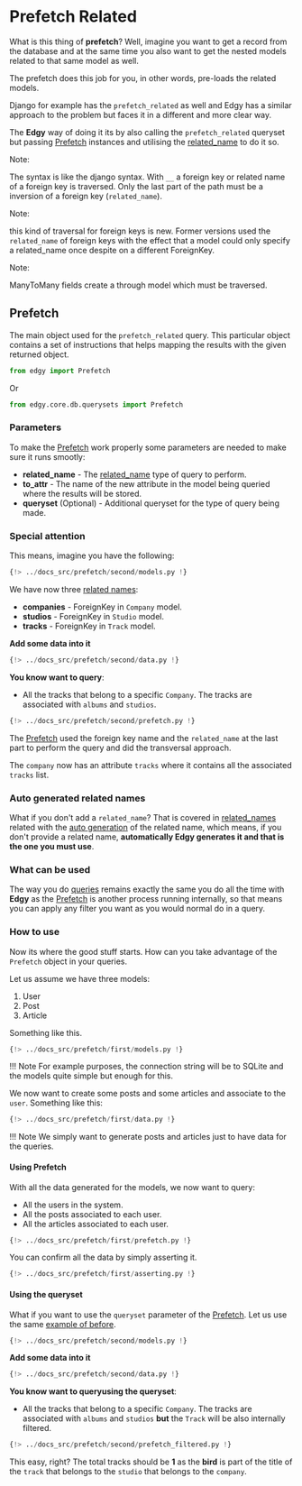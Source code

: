 # Prefetch Related

What is this thing of **prefetch**? Well, imagine you want to get a record from the database and
at the same time you also want to get the nested models related to that same model as well.

The prefetch does this job for you, in other words, pre-loads the related models.

Django for example has the `prefetch_related` as well and Edgy has a similar approach to the
problem but faces it in a different and more clear way.

The **Edgy** way of doing it its by also calling the `prefetch_related` queryset but passing
[Prefetch](#prefetch) instances and utilising the [related_name](./related-name.md) to do it so.

Note:

The syntax is like the django syntax. With `__` a foreign key or related name of a foreign key is traversed.
Only the last part of the path must be a inversion of a foreign key (`related_name`).

Note:

this kind of traversal for foreign keys is new. Former versions used the `related_name` of foreign keys with the
effect that a model could only specify a related_name once despite on a different ForeignKey.

Note:

ManyToMany fields create a through model which must be traversed.

## Prefetch

The main object used for the `prefetch_related` query. This particular object contains a set
of instructions that helps mapping the results with the given returned object.

```python
from edgy import Prefetch
```

Or

```python
from edgy.core.db.querysets import Prefetch
```

### Parameters

To make the [Prefetch](#prefetch) work properly some parameters are needed to make sure it runs
smootly:

* **related_name** - The [related_name](./related-name.md) type of query to perform.
* **to_attr** - The name of the new attribute in the model being queried where the results will
be stored.
* **queryset** (Optional) - Additional queryset for the type of query being made.

### Special attention

This means, imagine you have the following:

```python
{!> ../docs_src/prefetch/second/models.py !}
```

We have now three [related names](./related-name.md):

* **companies** - ForeignKey in `Company` model.
* **studios** - ForeignKey in `Studio` model.
* **tracks** - ForeignKey in `Track` model.

**Add some data into it**

```python
{!> ../docs_src/prefetch/second/data.py !}
```

**You know want to query**:

* All the tracks that belong to a specific `Company`. The tracks are associated with `albums` and
`studios`.

```python hl_lines="33-35"
{!> ../docs_src/prefetch/second/prefetch.py !}
```

The [Prefetch](#prefetch) used the foreign key name and the `related_name` at the last part
to perform the query and did the transversal approach.

The `company` now has an attribute `tracks` where it contains all the associated `tracks` list.

### Auto generated related names

What if you don't add a `related_name`? That is covered in [related_names](./related-name.md#auto-generating)
related with the [auto generation](./related-name.md#auto-generating) of the related name, which means,
if you don't provide a related name, **automatically Edgy generates it and that is the one you must use**.


### What can be used

The way you do [queries](./queries.md) remains exactly the same you do all the time with **Edgy**
as the [Prefetch](#prefetch) is another process running internally, so that means you can apply
any filter you want as you would normal do in a query.

### How to use

Now its where the good stuff starts. How can you take advantage of the `Prefetch` object in your
queries.

Let us assume we have three models:

1. User
2. Post
3. Article

Something like this.

```python
{!> ../docs_src/prefetch/first/models.py !}
```

!!! Note
    For example purposes, the connection string will be to SQLite and the models quite simple but
    enough for this.


We now want to create some posts and some articles and associate to the `user`. Something like this:

```python
{!> ../docs_src/prefetch/first/data.py !}
```

!!! Note
    We simply want to generate posts and articles just to have data for the queries.

#### Using Prefetch

With all the data generated for the models, we now want to query:

* All the users in the system.
* All the posts associated to each user.
* All the articles associated to each user.

```python hl_lines="33-36"
{!> ../docs_src/prefetch/first/prefetch.py !}
```

You can confirm all the data by simply asserting it.

```python
{!> ../docs_src/prefetch/first/asserting.py !}
```

#### Using the queryset

What if you want to use the `queryset` parameter of the [Prefetch](#prefetch). Let us use the same
[example of before](#special-attention).

```python
{!> ../docs_src/prefetch/second/models.py !}
```

**Add some data into it**

```python
{!> ../docs_src/prefetch/second/data.py !}
```

**You know want to queryusing the queryset**:

* All the tracks that belong to a specific `Company`. The tracks are associated with `albums` and
`studios` **but** the `Track` will be also internally filtered.

```python hl_lines="14"
{!> ../docs_src/prefetch/second/prefetch_filtered.py !}
```

This easy, right? The total tracks should be **1** as the **bird** is part of the title of the
`track` that belongs to the `studio` that belongs to the `company`.
